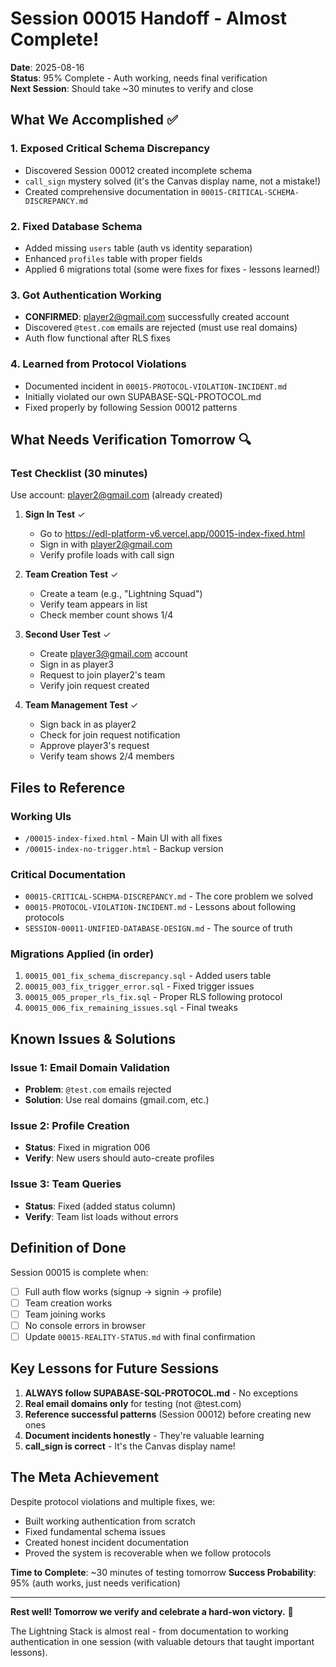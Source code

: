# Session 00015 Handoff - Almost Complete!

**Date**: 2025-08-16  
**Status**: 95% Complete - Auth working, needs final verification  
**Next Session**: Should take ~30 minutes to verify and close

## What We Accomplished ✅

### 1. Exposed Critical Schema Discrepancy
- Discovered Session 00012 created incomplete schema
- `call_sign` mystery solved (it's the Canvas display name, not a mistake!)
- Created comprehensive documentation in `00015-CRITICAL-SCHEMA-DISCREPANCY.md`

### 2. Fixed Database Schema
- Added missing `users` table (auth vs identity separation)
- Enhanced `profiles` table with proper fields
- Applied 6 migrations total (some were fixes for fixes - lessons learned!)

### 3. Got Authentication Working
- **CONFIRMED**: player2@gmail.com successfully created account
- Discovered `@test.com` emails are rejected (must use real domains)
- Auth flow functional after RLS fixes

### 4. Learned from Protocol Violations
- Documented incident in `00015-PROTOCOL-VIOLATION-INCIDENT.md`
- Initially violated our own SUPABASE-SQL-PROTOCOL.md
- Fixed properly by following Session 00012 patterns

## What Needs Verification Tomorrow 🔍

### Test Checklist (30 minutes)
Use account: player2@gmail.com (already created)

1. **Sign In Test** ✓
   - Go to https://edl-platform-v6.vercel.app/00015-index-fixed.html
   - Sign in with player2@gmail.com
   - Verify profile loads with call sign

2. **Team Creation Test** ✓
   - Create a team (e.g., "Lightning Squad")
   - Verify team appears in list
   - Check member count shows 1/4

3. **Second User Test** ✓
   - Create player3@gmail.com account
   - Sign in as player3
   - Request to join player2's team
   - Verify join request created

4. **Team Management Test** ✓
   - Sign back in as player2
   - Check for join request notification
   - Approve player3's request
   - Verify team shows 2/4 members

## Files to Reference

### Working UIs
- `/00015-index-fixed.html` - Main UI with all fixes
- `/00015-index-no-trigger.html` - Backup version

### Critical Documentation
- `00015-CRITICAL-SCHEMA-DISCREPANCY.md` - The core problem we solved
- `00015-PROTOCOL-VIOLATION-INCIDENT.md` - Lessons about following protocols
- `SESSION-00011-UNIFIED-DATABASE-DESIGN.md` - The source of truth

### Migrations Applied (in order)
1. `00015_001_fix_schema_discrepancy.sql` - Added users table
2. `00015_003_fix_trigger_error.sql` - Fixed trigger issues
3. `00015_005_proper_rls_fix.sql` - Proper RLS following protocol
4. `00015_006_fix_remaining_issues.sql` - Final tweaks

## Known Issues & Solutions

### Issue 1: Email Domain Validation
- **Problem**: `@test.com` emails rejected
- **Solution**: Use real domains (gmail.com, etc.)

### Issue 2: Profile Creation
- **Status**: Fixed in migration 006
- **Verify**: New users should auto-create profiles

### Issue 3: Team Queries
- **Status**: Fixed (added status column)
- **Verify**: Team list loads without errors

## Definition of Done

Session 00015 is complete when:
- [ ] Full auth flow works (signup → signin → profile)
- [ ] Team creation works
- [ ] Team joining works
- [ ] No console errors in browser
- [ ] Update `00015-REALITY-STATUS.md` with final confirmation

## Key Lessons for Future Sessions

1. **ALWAYS follow SUPABASE-SQL-PROTOCOL.md** - No exceptions
2. **Real email domains only** for testing (not @test.com)
3. **Reference successful patterns** (Session 00012) before creating new ones
4. **Document incidents honestly** - They're valuable learning
5. **call_sign is correct** - It's the Canvas display name!

## The Meta Achievement

Despite protocol violations and multiple fixes, we:
- Built working authentication from scratch
- Fixed fundamental schema issues
- Created honest incident documentation
- Proved the system is recoverable when we follow protocols

**Time to Complete**: ~30 minutes of testing tomorrow
**Success Probability**: 95% (auth works, just needs verification)

---

**Rest well! Tomorrow we verify and celebrate a hard-won victory.** 🌙

The Lightning Stack is almost real - from documentation to working authentication in one session (with valuable detours that taught important lessons).